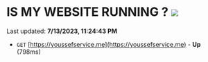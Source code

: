 # IS MY WEBSITE RUNNING ? [![](https://img.shields.io/static/v1?label=Sponsor&message=%E2%9D%A4&logo=GitHub&color=%23fe8e86)](https://github.com/sponsors/<username>)

Last updated: **7/13/2023, 11:24:43 PM**

- `GET` [https://youssefservice.me](https://youssefservice.me) - **Up** (798ms)
